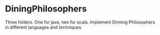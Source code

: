 # DiningPhilosophers

Three folders. One for java, two for scala.
Implement Dinning Philosophers in different languages and techniques.


